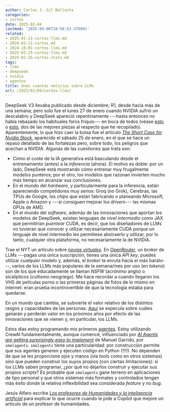 ```yaml
---
author: Carlos J. Gil Bellosta
categories:
- cortos
date: 2025-02-04
lastmod: '2025-04-06T18:56:53.376891'
related:
- 2025-01-21-cortos-llms.md
- 2024-03-21-cortos.md
- 2024-10-01-cortos-llms.md
- 2025-03-25-cortos-llms.md
- 2025-02-25-cortos-stats.md
tags:
- llms
- deepseek
- nvidia
- agentes
title: Unas cuantas noticias sobre LLMs
url: /2025/02/04/cortos-llms/
---
```


DeepSeek V3 llevaba publicado desde diciembre; R1, desde hacía más de una semana; pero solo fue el lunes 27 de enero cuando NVIDIA sufrió un descalabro y DeepSeek apareció repentinamente ---hasta entonces no había rebasado los habituales foros friquis--- en boca de todos (véase
[esto](https://www.economist.com/briefing/2025/01/23/chinas-ai-industry-has-almost-caught-up-with-americas) o
[esto](https://www.youtube.com/watch?v=iNIp6AzUV8U), dos de las mejores piezas al respecto que he recopilado). Aparentemente, lo que hizo caer la bolsa fue el artículo
[_The Short Case for Nvidia Stock_](https://youtubetranscriptoptimizer.com/blog/05_the_short_case_for_nvda), aparecido el sábado 25 de enero, en el que se hace un repaso detallado de las fortalezas pero, sobre todo, los peligros que acechan a NVIDIA. Algunas de las cuestiones que trata son:
- Cómo el coste de la IA generativa está basculando desde el entrenamiento (antes) a la _inferencia_ (ahora). El motivo es doble: por un lado, DeepSeek está mostrando cómo entrenar muy frugalmente modelos punteros; por el otro, los modelos que razonan invierten mucho más tiempo en alcanzar sus conclusiones.
- En el mundo del _hardware_, y particularmente para la inferencia, están apareciendo competidores muy serios: Groq (no Grok), Cerebras, las TPUs de Google, los _chips_ que están fabricando o planeando Microsoft, Apple o Amazon y ---si consiguen mejorar los _drivers_--- las mismas GPUs de AMD.
- En el mundo del _software_, además de las innovaciones que aportan los modelos de DeepSeek, existen lenguajes de _nivel intermedio_ como JAX que permitirían _puentear_ CUDA, es decir, que los diseñadores de LLMs no tuvieran que conocer y utilizar necesariamente CUDA porque un lenguaje de nivel intermedio les permitiese abstraerlo y utilizar, por lo tanto, cualquier otra plataforma, no necesariamente la de NVIDIA.

Trae el NYT un artículo sobre [_novias virtuales_](https://www.nytimes.com/2025/01/15/technology/ai-chatgpt-boyfriend-companion.html). En
[OpenRouter](https://openrouter.ai/),
un _broker_ de LLMs ---pagas una única suscripción, tienes una única _API key_, puedes utilizar _cualquier_ modelo y, además, el _broker_ te enruta hacia el más barato---, varios de los LLMs más populares de la semana/mes por uso (en _tokens_) son de los que educadamente se llaman _NSFW_ (acrónimo anglo) o sicalípticos (cultismo neogriego). Me hace recordar a cuando llegaron los VHS de películas porno o las primeras páginas de fotos de lo mismo en internet: eran prueba incontrovertible de que la tecnología estaba para quedarse.

En un mundo que cambia, se subvierte el valor relativo de los distintos rasgos y capacidades de las personas.
[Aquí](https://quarter--mile.com/Traits-That-May-Cease-to-Be-Valuable) se especula sobre cuáles ganarán y perderán valor en los próximos años por efecto de las innovaciones que se vienen y, en particular, los LLMs.

Estos días estoy programando mis primeros [agentes](https://huyenchip.com/2025/01/07/agents.html). Estoy utilizando CrewAI fundamentalmente, aunque comencé, influenciado por
[_AI Agents are getting surprisingly easy to implement_](https://blog.manugarri.com/agentic-workflows-are-getting-surprisingly-easy-to-implement/) de Manuel Garrido, por `smolagents`. `smolagents` tiene una particularidad: por construcción permite que sus agentes generen y ejecuten código en Python (!!!!). No dependen de que se les proporcione ojos y manos (vía _tools_ como en otros sistemas) sino que pueden construir los suyos propios (con ciertas limitaciones): si los LLMs saben programar, ¿por qué no dejarlos construir y ejecutar sus propios _scripts_? Es probable que `smolagents` gane terreno en aplicaciones de tipo personal y que otros sistemas más formales y controlados tengan más éxito donde la relativa inflexibilidad sea considerada _feature_ y no _bug_.

Jesús Alfaro escribe [_Los profesores de Humanidades y la inteligencia artificial_](https://derechomercantilespana.blogspot.com/2024/11/los-profesores-de-humanidades-y-la.html) para explicar lo que ocurre cuando le pide a Copilot que mejore un artículo de un profesor de humanidades.